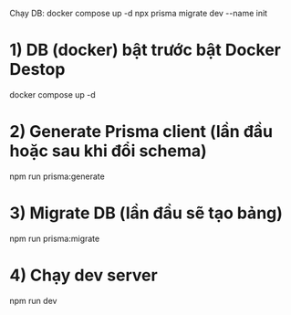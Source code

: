 Chạy DB: docker compose up -d
npx prisma migrate dev --name init

# 1) DB (docker) bật trước bật Docker Destop

docker compose up -d

# 2) Generate Prisma client (lần đầu hoặc sau khi đổi schema)

npm run prisma:generate

# 3) Migrate DB (lần đầu sẽ tạo bảng)

npm run prisma:migrate

# 4) Chạy dev server

npm run dev
